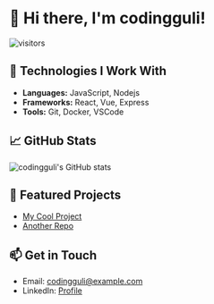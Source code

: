 # 👋 Hi there, I'm codingguli!

![visitors](https://visitor-badge.glitch.me/badge?page_id=codingguli)

## 🔧 Technologies I Work With
- **Languages:** JavaScript, Nodejs
- **Frameworks:** React, Vue, Express
- **Tools:** Git, Docker, VSCode

## 📈 GitHub Stats
![codingguli's GitHub stats](https://github-readme-stats.vercel.app/api?username=codingguli&show_icons=true&theme=radical)

## 🌟 Featured Projects
- [My Cool Project](https://github.com/codingguli/my-cool-project)
- [Another Repo](https://github.com/codingguli/another-repo)

## 📫 Get in Touch
- Email: codingguli@example.com
- LinkedIn: [Profile](https://linkedin.com/in/codingguli)
